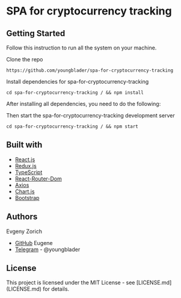 # SPA for cryptocurrency tracking

## Getting Started

Follow this instruction to run all the system on your machine.

Clone the repo
```
https://github.com/youngblader/spa-for-cryptocurrency-tracking
```

Install dependencies for spa-for-cryptocurrency-tracking
```
cd spa-for-cryptocurrency-tracking / && npm install
```

After installing all dependencies, you need to do the following:

Then start the spa-for-cryptocurrency-tracking development server
```
cd spa-for-cryptocurrency-tracking / && npm start
```

## Built with
 
* [React.js](https://ru.reactjs.org/)
* [Redux.js](https://redux.js.org/)
* [TypeScript](https://www.typescriptlang.org/)
* [React-Router-Dom](https://reactrouter.com/)
* [Axios](https://www.npmjs.com/package/axios)
* [Chart.js](https://www.chartjs.org/)
* [Bootstrap](https://getbootstrap.com/)

## Authors

Evgeny Zorich
* [GitHub](https://github.com/Sentinelli) Eugene
* [Telegram](https://t.me/youngblader) - @youngblader

## License

This project is licensed under the MIT License - see [LICENSE.md] (LICENSE.md) for details.
